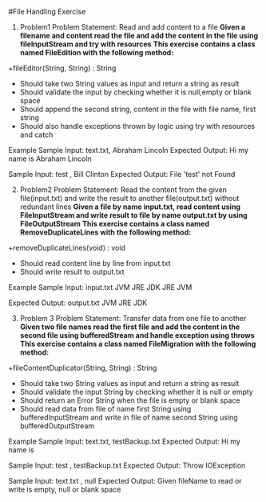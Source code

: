 #File Handling Exercise

1. Problem1
Problem Statement: Read and add content to a file
**Given a filename and content read the file and add the content in the file using
fileInputStream and try with resources**
**This exercise contains a class named FileEdition with the following method:**

+fileEditor(String, String) : String
- Should take two String values as input and return a string as result
- Should validate the input by checking whether it is null,empty or blank space
- Should append the second string, content in the file with file name, first string
- Should also handle exceptions thrown by logic using try with resources and
catch

Example
Sample Input:
text.txt, Abraham Lincoln
Expected Output:
Hi my name is Abraham Lincoln

Sample Input:
test , Bill Clinton
Expected Output:
File 'test' not Found

2. Problem2
Problem Statement: Read the content from the given file(input.txt) and write the
result to another file(output.txt) without redundant lines
**Given a file by name input.txt, read content using FileInputStream and write result to
file by name output.txt by using FileOutputStream**
**This exercise contains a class named RemoveDuplicateLines with the following
method:**

+removeDuplicateLines(void) : void
- Should read content line by line from input.txt
- Should write result to output.txt

Example
Sample Input:
input.txt
JVM
JRE
JDK
JRE
JVM

Expected Output:
output.txt
JVM
JRE
JDK

3. Problem 3
Problem Statement: Transfer data from one file to another
**Given two file names read the first file and add the content in the second file using
bufferedStream and handle exception using throws**
**This exercise contains a class named FileMigration with the following method:**

+fileContentDuplicator(String, String) : String
- Should take two String values as input and return a string as result
- Should validate the input String by checking whether it is null or empty
- Should return an Error String when the file is empty or blank space
- Should read data from file of name first String using bufferedInputStream and 
write in file of name second String using bufferedOutputStream

Example
Sample Input:
text.txt, testBackup.txt
Expected Output:
Hi my name is

Sample Input:
test , testBackup.txt
Expected Output:
Throw IOException

Sample Input:
text.txt , null
Expected Output:
Given fileName to read or write is empty, null or blank space